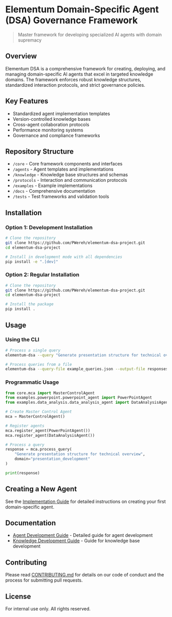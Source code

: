 # Elementum Domain-Specific Agent (DSA) Governance Framework

> Master framework for developing specialized AI agents with domain supremacy

## Overview

Elementum DSA is a comprehensive framework for creating, deploying, and managing domain-specific AI agents that excel in targeted knowledge domains. The framework enforces robust knowledge structures, standardized interaction protocols, and strict governance policies.

## Key Features

- Standardized agent implementation templates
- Version-controlled knowledge bases
- Cross-agent collaboration protocols
- Performance monitoring systems
- Governance and compliance frameworks

## Repository Structure

- `/core` - Core framework components and interfaces
- `/agents` - Agent templates and implementations
- `/knowledge` - Knowledge base structures and schemas
- `/protocols` - Interaction and communication protocols
- `/examples` - Example implementations
- `/docs` - Comprehensive documentation
- `/tests` - Test frameworks and validation tools

## Installation

### Option 1: Development Installation

```bash
# Clone the repository
git clone https://github.com/PWereh/elementum-dsa-project.git
cd elementum-dsa-project

# Install in development mode with all dependencies
pip install -e ".[dev]"
```

### Option 2: Regular Installation

```bash
# Clone the repository
git clone https://github.com/PWereh/elementum-dsa-project.git
cd elementum-dsa-project

# Install the package
pip install .
```

## Usage

### Using the CLI

```bash
# Process a single query
elementum-dsa --query "Generate presentation structure for technical overview" --domain "presentation_development"

# Process queries from a file
elementum-dsa --query-file example_queries.json --output-file responses.json
```

### Programmatic Usage

```python
from core.mca import MasterControlAgent
from examples.powerpoint.powerpoint_agent import PowerPointAgent
from examples.data_analysis.data_analysis_agent import DataAnalysisAgent

# Create Master Control Agent
mca = MasterControlAgent()

# Register agents
mca.register_agent(PowerPointAgent())
mca.register_agent(DataAnalysisAgent())

# Process a query
response = mca.process_query(
    "Generate presentation structure for technical overview", 
    domain="presentation_development"
)

print(response)
```

## Creating a New Agent

See the [Implementation Guide](docs/implementation-guide.md) for detailed instructions on creating your first domain-specific agent.

## Documentation

- [Agent Development Guide](docs/agent-development.md) - Detailed guide for agent development
- [Knowledge Development Guide](docs/knowledge-development.md) - Guide for knowledge base development

## Contributing

Please read [CONTRIBUTING.md](CONTRIBUTING.md) for details on our code of conduct and the process for submitting pull requests.

## License

For internal use only. All rights reserved.